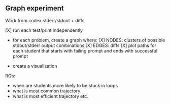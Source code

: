 ## Graph experiment

Work from codex stderr/stdout + diffs

[X] run each test/print independently

- for each problem, create a graph where:
    [X] NODES: clusters of possible stdout/stderr output combinations
    [X] EDGES: diffs
    [X] plot paths for each student that starts with failing prompt and ends with successful prompt

- create a visualization

RQs:
- when are students more likely to be stuck in loops
- what is most common trajectory
- what is most efficient trajectory
etc.

